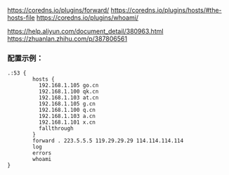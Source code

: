 https://coredns.io/plugins/forward/
https://coredns.io/plugins/hosts/#the-hosts-file
https://coredns.io/plugins/whoami/


https://help.aliyun.com/document_detail/380963.html
https://zhuanlan.zhihu.com/p/387806561


### 配置示例：
```
.:53 {
        hosts {
          192.168.1.105 go.cn
          192.168.1.100 qk.cn
          192.168.1.103 at.cn
          192.168.1.105 g.cn
          192.168.1.100 q.cn
          192.168.1.103 a.cn
          192.168.1.101 x.cn
          fallthrough
        }
        forward . 223.5.5.5 119.29.29.29 114.114.114.114
        log
        errors
        whoami
}
```


